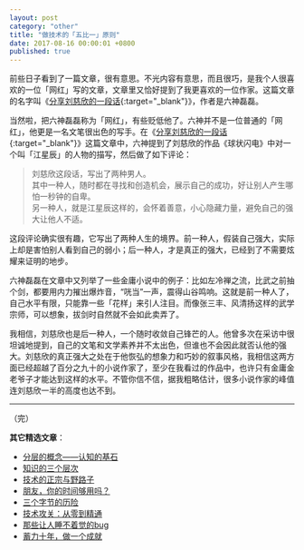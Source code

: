```yaml
---
layout: post
category: "other"
title: "做技术的「五比一」原则"
date: 2017-08-16 00:00:01 +0800
published: true
---
```


前些日子看到了一篇文章，很有意思。不光内容有意思，而且很巧，是我个人很喜欢的一位「网红」写的文章，文章里又恰好提到了我更喜欢的一位作家。这篇文章的名字叫《[分享刘慈欣的一段话](https://mp.weixin.qq.com/s?__biz=MzA4NDEzNTMyMA==&mid=2650316086&idx=1&sn=60c62d198d08059a3955e6e0e9056c24&chksm=87e7e1c1b09068d78ed8e4d2448cc0ea89d63284790f2195f609ef942adfb4f8e8c8776ea777){:target="_blank"}》，作者是六神磊磊。

<!--more-->

当然啦，把六神磊磊称为「网红」，有些贬低他了。六神并不是一位普通的「网红」，他更是一名文笔很出色的写手。在《[分享刘慈欣的一段话](https://mp.weixin.qq.com/s?__biz=MzA4NDEzNTMyMA==&mid=2650316086&idx=1&sn=60c62d198d08059a3955e6e0e9056c24&chksm=87e7e1c1b09068d78ed8e4d2448cc0ea89d63284790f2195f609ef942adfb4f8e8c8776ea777){:target="_blank"}》这篇文章中，六神提到了刘慈欣的作品《球状闪电》中对一个叫「江星辰」的人物的描写，然后做了如下评论：

> 刘慈欣这段话，写出了两种男人。  
其中一种人，随时都在寻找和创造机会，展示自己的成功，好让别人产生哪怕一秒钟的自卑。  
另一种人，就是江星辰这样的，会怀着善意，小心隐藏力量，避免自己的强大让他人不适。

这段评论确实很有趣，它写出了两种人生的境界。前一种人，假装自己强大，实际上却是害怕别人看到自己的弱小；后一种人，才是真正的强大，已经到了不需要炫耀来证明的地步。

六神磊磊在文章中又列举了一些金庸小说中的例子：比如左冷禅之流，比武之前抽个剑，都要用内力摧出爆炸音，“咣当”一声，震得山谷鸣响。这就是前一种人了，自己水平有限，只能靠一些「花样」来引人注目。而像张三丰、风清扬这样的武学宗师，可以想象，拔剑时自然就不会如此卖弄了。

我相信，刘慈欣也是后一种人，一个随时收敛自己锋芒的人。他曾多次在采访中很坦诚地提到，自己的文笔和文学素养并不太出色，但谁也不会因此就否认他的强大。刘慈欣的真正强大之处在于他恢弘的想象力和巧妙的叙事风格，我相信这两方面已经超越了百分之九十的小说作家了，至少在我看过的作品中，也许只有金庸金老爷子才能达到这样的水平。不管你信不信，据我粗略估计，很多小说作家的峰值连刘慈欣一半的高度也达不到。

---



（完）


**其它精选文章**：

* [分层的概念——认知的基石](https://mp.weixin.qq.com/s?__biz=MzA4NTg1MjM0Mg==&mid=2657261549&idx=1&sn=350d445acf339ce19e7aab1ff19d92d0&chksm=84479e34b3301722aea0aaaa6f74656dd3e9509d70bf5719fb3992d744312bdd1484fc0c1852#rd)
* [知识的三个层次](/posts/blog-knowledge-hierarchy.html)
* [技术的正宗与野路子](https://mp.weixin.qq.com/s?__biz=MzA4NTg1MjM0Mg==&mid=2657261357&idx=1&sn=ebb11a1623e00ca8e6ad55c9ad6b2547#rd)
* [朋友，你的时间够用吗？](https://mp.weixin.qq.com/s?__biz=MzA4NTg1MjM0Mg==&mid=2657261544&idx=1&sn=6c4e43160222021db642213babb12c1b&chksm=84479e31b3301727c4c557843606b445030fc8c3e5203de581a8d5e00fb513bcf50ad63c3e09#rd)
* [三个字节的历险](https://mp.weixin.qq.com/s?__biz=MzA4NTg1MjM0Mg==&mid=2657261541&idx=1&sn=2f1ea200389d82e7340a5b4103968d7f&chksm=84479e3cb330172a6b2285d4199822143ad05ef8e8c878b98d4ee4f857664c3d15f54e0aab50#rd)
* [技术攻关：从零到精通](https://mp.weixin.qq.com/s?__biz=MzA4NTg1MjM0Mg==&mid=2657261530&idx=1&sn=6e2e80a0895325861541c2b4266ae374&chksm=84479e03b3301715c53f0eebff06f6eca7d4a4089a635a2628e31480a5ca9e328403992f435b#rd)
* [那些让人睡不着觉的bug](https://mp.weixin.qq.com/s?__biz=MzA4NTg1MjM0Mg==&mid=2657261538&idx=1&sn=0e4f6bec50f450528877cb7787fdc322&chksm=84479e3bb330172d988f3f3981c4af06d6898a236ebdb9aca35f3fe15c8b89f25b1981ca9c79#rd)
* [蓄力十年，做一个成就](https://mp.weixin.qq.com/s?__biz=MzA4NTg1MjM0Mg==&mid=2657261524&idx=1&sn=f41934e050c964edd71371923c89e7cc&chksm=84479e0db330171b4211c0c31d11f94ed2508a68adc8760b173e448c26ab7b99964d5038c4dd#rd)

